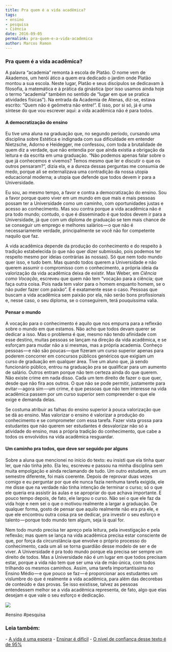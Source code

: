 ```yaml
---
title: Pra quem é a vida acadêmica?
tags:
- ensino
- pesquisa
- Ciência
date: 2016-09-05
permalink: pra-quem-e-a-vida-academica
author: Marcos Ramon
---
```

### Pra quem é a vida acadêmica?

A palavra “academia” remonta à escola de Platão. O nome vem de Akademos, um herói ático a quem era dedicado o jardim onde Platão montou a sua escola. Neste lugar, Platão e seus discípulos se dedicavam à filosofia, à matemática e à prática da ginástica (por isso usamos ainda hoje o termo “academia” também no sentido de “lugar em que se pratica atividades físicas”). Na entrada da Academia de Atenas, diz-se, estava escrito: “Quem não é geômetra não entre!”. E isso, por si só, já é uma síntese do que vou escrever aqui: a vida acadêmica não é para todos.

#### A democratização do ensino

Eu tive uma aluna na graduação que, no segundo período, cursando uma disciplina sobre Estética e indignada com sua dificuldade em entender Nietzsche, Adorno e Heidegger, me confessou, com toda a brutalidade de quem diz a verdade, que não entendia por que ainda existia a obrigação da leitura e da escrita em uma graduação. “Não podemos apenas falar sobre o que já conhecemos e vivemos? Temos mesmo que ler e discutir o que os outros pensaram?”, dizia ela, e a dureza dessas perguntas me consumia de medo, porque ali se externalizava uma contradição da nossa utopia educacional moderna; a utopia que defende que todos devem ir para a Universidade.

Eu sou, ao mesmo tempo, a favor e contra a democratização do ensino. Sou a favor porque quero viver em um mundo em que mais e mais pessoas possam ter a Universidade como um caminho, com oportunidades justas e acesso ao conhecimento. Mas sou contra porque a vida acadêmica não é pra todo mundo; contudo, o que é disseminado é que todos devem ir para a Universidade, já que com um diploma de graduação se tem mais chance de se conseguir um emprego e melhores salários — o que não é necessariamente verdade, principalmente se você não for competente naquilo que faz.

A vida acadêmica depende da produção do conhecimento e do respeito à tradição estabelecida (o que não quer dizer submissão, pois podemos ter respeito mesmo por ideias contrárias às nossas). Só que nem todo mundo quer isso, e tudo bem. Mas quando todos querem a Universidade e não querem assumir o compromisso com o conhecimento, a própria ideia da valorização da vida acadêmica deixa de existir. Max Weber, em _Ciência como Vocação_, escreveu que quem não tem “vocação para a ciência; que faça outra coisa. Pois nada tem valor para o homem enquanto homem, se o não puder fazer com paixão”. E é exatamente esse o caso. Pessoas que buscam a vida acadêmica sem paixão por ela, não serão bons profissionais e, nesse caso, o seu diploma, se o conseguirem, terá pouquíssima valia.

#### Pensar o mundo

A vocação para o conhecimento é aquilo que nos empurra para a reflexão sobre o mundo em que estamos. Não acho que todos devam querer se dedicar a isso. Mas o problema é que, mesmo não tendo afinidade com esse destino, muitas pessoas se lançam na direção da vida acadêmica, e se esforçam para mudar não a si mesmas, mas a própria academia. Conheço pessoas — e não são poucas — que fizeram um curso superior apenas para poderem concorrer em concursos públicos genéricos que exigiam um curso de graduação em qualquer área. Tive um aluno que, já sendo funcionário público, entrou na graduação pra se qualificar para um aumento de salário. Outros entram porque não tem certeza ainda do que querem. Não existe crime em nada disso. Cada um tem direito de fazer o que quer, desde que não fira aos outros. O que não se pode permitir, justamente para evitar — agora sim — um crime, é que pessoas que não tem interesse na vida acadêmica passem por um curso superior sem compreender o que ele exige e demanda delas.

Se costuma atribuir as falhas do ensino superior à pouca valorização que se dá ao ensino. Mas valorizar o ensino é valorizar a produção do conhecimento e se comprometer com essa tarefa. Fazer vista grossa para estudantes que não querem ser estudantes é desvalorizar não só a atividade do ensino, mas a própria tradição do conhecimento, que cabe a todos os envolvidos na vida acadêmica resguardar.

#### Um caminho pra todos, que deve ser seguido por alguns

Sobre a aluna que mencionei no início do texto: eu insisti que ela tinha quer ler, que não tinha jeito. Ela leu, escreveu e passou na minha disciplina sem muita empolgação e ainda reclamando de tudo. Um outro estudante, em um semestre diferente, foi mais coerente. Depois de reprovar duas vezes comigo e eu perguntar por que ele nunca fazia nenhuma tarefa exigida, ele me disse que na verdade não tinha intenção de terminar o curso; só o que ele queria era assistir às aulas e se apropriar do que achava importante. E pouco tempo depois, de fato, ele largou o curso. Não sei o que ele faz da vida hoje e nem sei o que o motivou realmente a largar a graduação. De qualquer forma, gosto de pensar que aquilo realmente não era pra ele, e que ele encontrou outra coisa pra se dedicar, pra investir o seu esforço e talento — porque todo mundo tem algum, seja lá qual for.

Nem todo mundo precisa ter apreço pela leitura, pela investigação e pela reflexão; mas quem se lança na vida acadêmica precisa estar consciente de que, por força da circunstância que envolve o próprio processo do conhecimento, cada um ali se torna guardião desse modelo de ser e de viver. A Universidade é pra todo mundo porque ela precisa ser sempre um direito de todos. Mas a Universidade não é um lugar em que todos precisam estar, porque a vida não tem que ser uma via de mão única, com todos trilhando os mesmos caminhos. Assim, uma tarefa importantíssima no Ensino Médio — e que pouco se faz — é proporcionar aos estudantes um vislumbre do que é realmente a vida acadêmica, para além das decorebas de conteúdo e das provas. Se isso existisse, talvez as pessoas entendessem melhor se a vida acadêmica representa, de fato, algo que elas desejam e que vale o seu esforço e dedicação.

![](https://cdn-images-1.medium.com/max/1000/1*ZpCIAVXbp-ym432PkPZfcQ.png)


#ensino #pesquisa

<h3>Leia também:</h3>
- <a href="/a-vida-e-uma-espera">A vida é uma espera</a>
- <a href="/ensinar-e-dificil">Ensinar é difícil</a>
- <a href="/o-nivel-de-confianca-desse-texto-e-de-95">O nível de confiança desse texto é de 95%</a>
